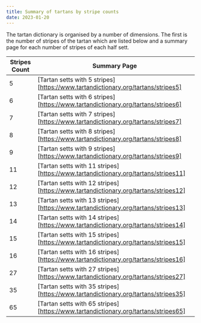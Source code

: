 ```yaml
---
title: Summary of tartans by stripe counts
date: 2023-01-20
---
```


The tartan dictionary is organised by a number of dimensions.  The first is the number of stripes of the tartan which are listed below and a summary page for each number of stripes of each half sett.


| Stripes Count | Summary Page |
|---------------|--------------|
| 5 | [Tartan setts with 5 stripes][https://www.tartandictionary.org/tartans/stripes5]||
| 6 | [Tartan setts with 6 stripes][https://www.tartandictionary.org/tartans/stripes6]||
| 7 | [Tartan setts with 7 stripes][https://www.tartandictionary.org/tartans/stripes7]||
| 8 | [Tartan setts with 8 stripes][https://www.tartandictionary.org/tartans/stripes8]||
| 9 | [Tartan setts with 9 stripes][https://www.tartandictionary.org/tartans/stripes9]||
| 11 | [Tartan setts with 11 stripes][https://www.tartandictionary.org/tartans/stripes11]||
| 12 | [Tartan setts with 12 stripes][https://www.tartandictionary.org/tartans/stripes12]||
| 13 | [Tartan setts with 13 stripes][https://www.tartandictionary.org/tartans/stripes13]||
| 14 | [Tartan setts with 14 stripes][https://www.tartandictionary.org/tartans/stripes14]||
| 15 | [Tartan setts with 15 stripes][https://www.tartandictionary.org/tartans/stripes15]||
| 16 | [Tartan setts with 16 stripes][https://www.tartandictionary.org/tartans/stripes16]||
| 27 | [Tartan setts with 27 stripes][https://www.tartandictionary.org/tartans/stripes27]||
| 35 | [Tartan setts with 35 stripes][https://www.tartandictionary.org/tartans/stripes35]||
| 65 | [Tartan setts with 65 stripes][https://www.tartandictionary.org/tartans/stripes65]||
